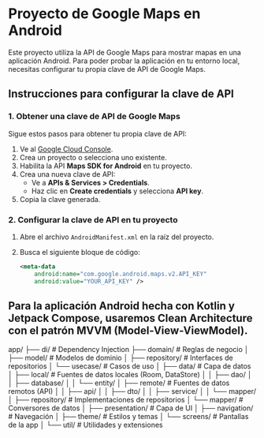 # Proyecto de Google Maps en Android

Este proyecto utiliza la API de Google Maps para mostrar mapas en una aplicación Android. Para poder probar la aplicación en tu entorno local, necesitas configurar tu propia clave de API de Google Maps.

## Instrucciones para configurar la clave de API

### 1. Obtener una clave de API de Google Maps

Sigue estos pasos para obtener tu propia clave de API:

1. Ve al [Google Cloud Console](https://console.developers.google.com/).
2. Crea un proyecto o selecciona uno existente.
3. Habilita la API **Maps SDK for Android** en tu proyecto.
4. Crea una nueva clave de API:
    - Ve a **APIs & Services > Credentials**.
    - Haz clic en **Create credentials** y selecciona **API key**.
5. Copia la clave generada.

### 2. Configurar la clave de API en tu proyecto

1. Abre el archivo `AndroidManifest.xml` en la raíz del proyecto.
2. Busca el siguiente bloque de código:

   ```xml
   <meta-data
       android:name="com.google.android.maps.v2.API_KEY"
       android:value="YOUR_API_KEY" />

## Para la aplicación Android hecha con Kotlin y Jetpack Compose, usaremos Clean Architecture con el patrón MVVM (Model-View-ViewModel).

app/
├── di/                      # Dependency Injection
├── domain/                  # Reglas de negocio
│   ├── model/              # Modelos de dominio
│   ├── repository/         # Interfaces de repositorios
│   └── usecase/            # Casos de uso
│
├── data/                    # Capa de datos
│   ├── local/              # Fuentes de datos locales (Room, DataStore)
│   │   ├── dao/
│   │   ├── database/
│   │   └── entity/
│   ├── remote/             # Fuentes de datos remotos (API)
│   │   ├── api/
│   │   ├── dto/
│   │   ├── service/
│   │   └── mapper/
│   ├── repository/         # Implementaciones de repositorios
│   └── mapper/             # Conversores de datos
│
├── presentation/           # Capa de UI
│   ├── navigation/         # Navegación
│   ├── theme/             # Estilos y temas
│   └── screens/           # Pantallas de la app
│
└── util/                  # Utilidades y extensiones
